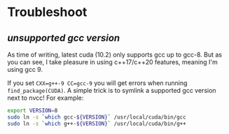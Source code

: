 # Troubleshoot

## *unsupported gcc version*

As time of writing, latest cuda (10.2) only supports gcc up to gcc-8. But as you
can see, I take pleasure in using c++17/c++20 features, meaning I'm using gcc 9.

If you set `CXX=g++-9 CC=gcc-9` you will get errors when running
`find_package(CUDA)`. A simple trick is to symlink a supported gcc version next
to nvcc! For example:

```bash
export VERSION=8
sudo ln -s `which gcc-${VERSION}` /usr/local/cuda/bin/gcc 
sudo ln -s `which g++-${VERSION}` /usr/local/cuda/bin/g++
```

